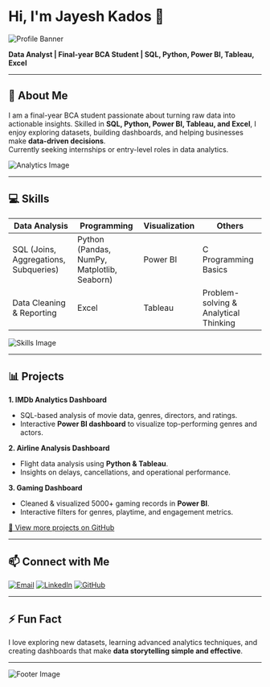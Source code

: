 # Hi, I'm Jayesh Kados 👋

![Profile Banner](https://via.placeholder.com/800x200.png?text=Data+Analyst+Portfolio)

**Data Analyst | Final-year BCA Student | SQL, Python, Power BI, Tableau, Excel**

---

## 🚀 About Me
I am a final-year BCA student passionate about turning raw data into actionable insights. Skilled in **SQL, Python, Power BI, Tableau, and Excel**, I enjoy exploring datasets, building dashboards, and helping businesses make **data-driven decisions**.  
Currently seeking internships or entry-level roles in data analytics.

![Analytics Image](https://via.placeholder.com/700x200.png?text=Data+Analytics+Dashboard)

---

## 💻 Skills

| Data Analysis | Programming | Visualization | Others |
|---------------|------------|---------------|--------|
| SQL (Joins, Aggregations, Subqueries) | Python (Pandas, NumPy, Matplotlib, Seaborn) | Power BI | C Programming Basics |
| Data Cleaning & Reporting | Excel | Tableau | Problem-solving & Analytical Thinking |

![Skills Image](https://via.placeholder.com/700x100.png?text=Skills+Showcase)

---

## 📊 Projects

**1. IMDb Analytics Dashboard**  
- SQL-based analysis of movie data, genres, directors, and ratings.  
- Interactive **Power BI dashboard** to visualize top-performing genres and actors.  

**2. Airline Analysis Dashboard**  
- Flight data analysis using **Python & Tableau**.  
- Insights on delays, cancellations, and operational performance.  

**3. Gaming Dashboard**  
- Cleaned & visualized 5000+ gaming records in **Power BI**.  
- Interactive filters for genres, playtime, and engagement metrics.  

[🔗 View more projects on GitHub](https://github.com/jayeshkados)

---

## 📫 Connect with Me
<p align="left">
  <a href="mailto:jayeshkados@gmail.com"><img src="https://img.shields.io/badge/Email-jayeshkados@gmail.com-red?style=flat-square&logo=gmail" alt="Email"></a>
  <a href="https://linkedin.com/in/jayeshkados"><img src="https://img.shields.io/badge/LinkedIn-JayeshKados-blue?style=flat-square&logo=linkedin" alt="LinkedIn"></a>
  <a href="https://github.com/jayeshkados"><img src="https://img.shields.io/badge/GitHub-JayeshKados-black?style=flat-square&logo=github" alt="GitHub"></a>
</p>

---

## ⚡ Fun Fact
I love exploring new datasets, learning advanced analytics techniques, and creating dashboards that make **data storytelling simple and effective**.

---

![Footer Image](https://via.placeholder.com/800x150.png?text=Data+Driven+Insights)
